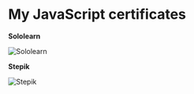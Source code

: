 # My JavaScript certificates

**Sololearn**

![Sololearn](https://www.sololearn.com/Certificate/CT-6RHXZ8YQ/png)

**Stepik**

![Stepik](https://stepik.org/certificate/79b226c3d4e167fc9e196799492eb7dced93d546.png)